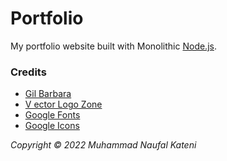 # Portfolio

My portfolio website built with Monolithic [Node.js](https://nodejs.org/en/).

### Credits

-   [Gil Barbara](https://github.com/gilbarbara/logos)
-   [V ector Logo Zone](https://www.vectorlogo.zone/)
-   [Google Fonts](https://fonts.google.com/)
-   [Google Icons](https://fonts.google.com/icons)

_Copyright © 2022 Muhammad Naufal Kateni_
